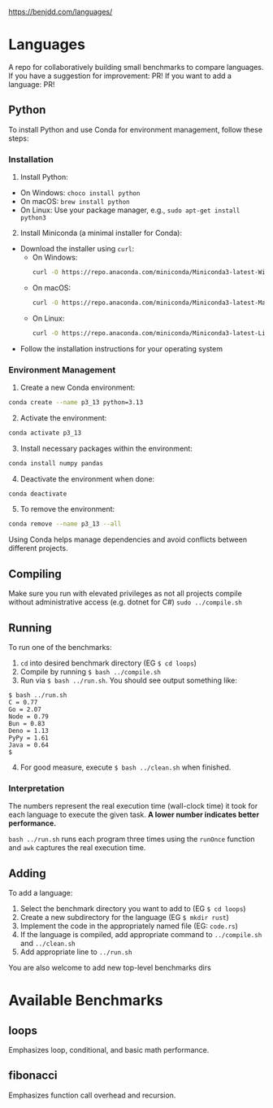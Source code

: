 https://benjdd.com/languages/

# Languages

A repo for collaboratively building small benchmarks to compare languages.
If you have a suggestion for improvement: PR!
If you want to add a language: PR!

## Python

To install Python and use Conda for environment management, follow these steps:

### Installation

1. Install Python:
  - On Windows: `choco install python`
  - On macOS: `brew install python`
  - On Linux: Use your package manager, e.g., `sudo apt-get install python3`

2. Install Miniconda (a minimal installer for Conda):
  - Download the installer using `curl`:
    - On Windows:
      ```sh
      curl -O https://repo.anaconda.com/miniconda/Miniconda3-latest-Windows-x86_64.exe
      ```
    - On macOS:
      ```sh
      curl -O https://repo.anaconda.com/miniconda/Miniconda3-latest-MacOSX-x86_64.sh
      ```
    - On Linux:
      ```sh
      curl -O https://repo.anaconda.com/miniconda/Miniconda3-latest-Linux-x86_64.sh
      ```
  - Follow the installation instructions for your operating system

### Environment Management

1. Create a new Conda environment:
  ```sh
  conda create --name p3_13 python=3.13
  ```

2. Activate the environment:
  ```sh
  conda activate p3_13
  ```

3. Install necessary packages within the environment:
  ```sh
  conda install numpy pandas
  ```

4. Deactivate the environment when done:
  ```sh
  conda deactivate
  ```

5. To remove the environment:
  ```sh
  conda remove --name p3_13 --all
  ```

Using Conda helps manage dependencies and avoid conflicts between different projects.


## Compiling

Make sure you run with elevated privileges as not all projects compile without administrative access (e.g. dotnet for C#)
`sudo ../compile.sh`

## Running

To run one of the benchmarks:

1. `cd` into desired benchmark directory (EG `$ cd loops`)
2. Compile by running `$ bash ../compile.sh`
3. Run via `$ bash ../run.sh`.
  You should see output something like:
  
  ```
  $ bash ../run.sh
  C = 0.77
  Go = 2.07
  Node = 0.79
  Bun = 0.83
  Deno = 1.13
  PyPy = 1.61
  Java = 0.64
  $
  ```

4. For good measure, execute `$ bash ../clean.sh` when finished.

### Interpretation

The numbers represent the real execution time (wall-clock time) it took for each language to execute the given task. **A lower number indicates better performance.**

`bash ../run.sh` runs each program three times using the `runOnce` function and `awk` captures the real execution time.

## Adding

To add a language:

1. Select the benchmark directory you want to add to (EG `$ cd loops`)
2. Create a new subdirectory for the language (EG `$ mkdir rust`)
3. Implement the code in the appropriately named file (EG: `code.rs`)
4. If the language is compiled, add appropriate command to `../compile.sh` and `../clean.sh`
5. Add appropriate line to `../run.sh`

You are also welcome to add new top-level benchmarks dirs

# Available Benchmarks

## loops

Emphasizes loop, conditional, and basic math performance.

## fibonacci

Emphasizes function call overhead and recursion.
